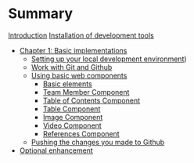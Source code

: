 # Summary

[Introduction](./introduction.md)
[Installation of development tools](./installation.md)
- [Chapter 1: Basic implementations](./chapter1/index.md)
    - [Setting up your local development environment](./chapter1/local-development.md)) 
    - [Work with Git and Github]()
    - [Using basic web components](./chapter1/web-components/index.md)
        - [Basic elements](./chapter1/web-components/basic-elements.md)
        - [Team Member Component](./chapter1/web-components/team-member.md)
        - [Table of Contents Component](./chapter1/web-components/table-of-contents.md)
        - [Table Component](./chapter1/web-components/table.md)
        - [Image Component](./chapter1/web-components/image.md)
        - [Video Component](./chapter1/web-components/video.md)
        - [References Component](./chapter1/web-components/references.md)
    - [Pushing the changes you made to Github](./chapter1/push-to-github.md)
- [Optional enhancement]()
